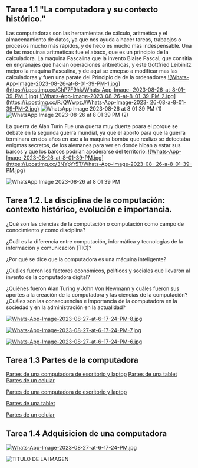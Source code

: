  

## Tarea 1.1 "La computadora y su contexto histórico."
Las computadoras son las herramientas de cálculo, aritmética y el almacenamiento de datos, ya que nos ayuda a hacer tareas,
trabaojos o procesos mucho más rápidos, y de heco es mucho más indespensable. Una de las maquinas aritmeticas fue el abaco, que
es un principio de la calculadora. La maquina Pascalina que la invento Blaise Pascal, que consitia en engranajes que hacian operaciones aritmeticas,
y este Gottfried Leibinitz mejoro la maquina Pascalina, y de aqui se emepso a modificar mas las calculadoras y fuen una parate del Principio de de la
ordenadores.[![Whats-App-Image-2023-08-26-at-8-01-39-PM-1.jpg](https://i.postimg.cc/GhP7F9hk/Whats-App-Image- 2023-08-26-at-8-01-39-PM-1.jpg)](https://postimg.cc/GH2xrLD2)
[![Whats-App-Image-2023-08-26-at-8-01-39-PM-2.jpg](https://i.postimg.cc/PJQWwpzJ/Whats-App-Image-2023- 26-08-a-8-01-39-PM-2.jpg)](https://postimg.cc/4HnHC30R)
![WhatsApp Image 2023-08-26 at 8 01 39 PM (1)](https://github.com/LauraNaomi/Informatica-1-/assets/143301791/94b79136-ac6a-4715-9262-dc763af01444)
![WhatsApp Image 2023-08-26 at 8 01 39 PM (2)](https://github.com/LauraNaomi/Informatica-1-/assets/143301791/3f2fca40-497c-486d-9535-1e7506fc7f38)







La guerra de Alan Turín
Fue una guerra muy duerte poara el porque se debate en la segunda guerra mundial, ya que el aporto para que la guerra terminara en dos años en ase a la maquina bomba que realizo se detectaba enigmas secretos,
de los alemanes para ver en donde hiban a estar sus barcos y que los barcos podrían apoderarse del territorio.
[![Whats-App-Image-2023-08-26-at-8-01-39-PM.jpg](https://i.postimg.cc/3NYpYr5T/Whats-App-Image-2023-08- 26-a-8-01-39-PM.jpg)](https://postimg.cc/dkND9YVH)

![WhatsApp Image 2023-08-26 at 8 01 39 PM](https://github.com/LauraNaomi/Informatica-1-/assets/143301791/e839ab39-f7bf-40c2-87ab-334a2508a95e)

## Tarea 1.2. La disciplina de la computación: contexto histórico, evolución e importancia.
¿Qué son las ciencias de la computación o computación como campo de conocimiento y como disciplina?

¿Cuál es la diferencia entre computación, informática y tecnologías de la información y comunicación (TIC)?

¿Por qué se dice que la computadora es una máquina inteligente?

¿Cuáles fueron los factores económicos, políticos y sociales que llevaron al invento de la computadora digital?

¿Quiénes fueron Alan Turing y John Von Newmann y cuáles fueron sus aportes a la creación de la computadora y las ciencias de la computación?
¿Cuáles son las consecuencias e importancia de la computadora en la sociedad y en la administración en la actualidad?


[![Whats-App-Image-2023-08-27-at-6-17-24-PM-8.jpg](https://i.postimg.cc/wBRDTCVx/Whats-App-Image-2023-08-27-at-6-17-24-PM-8.jpg)](https://postimg.cc/zL5yxP64)

[![Whats-App-Image-2023-08-27-at-6-17-24-PM-7.jpg](https://i.postimg.cc/QxPtxHn5/Whats-App-Image-2023-08-27-at-6-17-24-PM-7.jpg)](https://postimg.cc/4m6ZWNGN)

[![Whats-App-Image-2023-08-27-at-6-17-24-PM-6.jpg](https://i.postimg.cc/TYZdvBpJ/Whats-App-Image-2023-08-27-at-6-17-24-PM-6.jpg)](https://postimg.cc/HV9DQZ0r)


## Tarea 1.3 Partes de la computadora 
[Partes de una computadora de escritorio y laptop](https://postimg.cc/2V0Ys91P)
[Partes de una tablet](https://postimg.cc/0zZzHCvQ)
[Partes de un celular](https://postimg.cc/5QM9tHJT)


[Partes de una computadora de escritorio y laptop](https://postimg.cc/2V0Ys91P)

[Partes de una tablet](https://postimg.cc/0zZzHCvQ)

[Partes de un celular](https://postimg.cc/5QM9tHJT)


## Tarea 1.4 Adquisicion de una computadora

[![Whats-App-Image-2023-08-27-at-6-17-24-PM.jpg](https://i.postimg.cc/2SRxKY3C/Whats-App-Image-2023-08-27-at-6-17-24-PM.jpg)](https://postimg.cc/HVz5rfQN)

<img src="AQUI PONER LA URL DE LA IMAGEN" alt="TITULO DE LA IMAGEN" width="PORCENTAJE DE ANCHO %"/>


